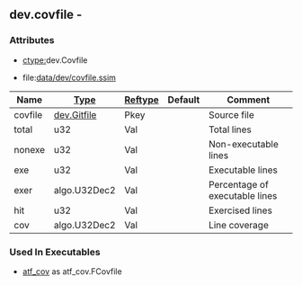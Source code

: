 ## dev.covfile -


### Attributes
<a href="#attributes"></a>
* [ctype:](/txt/ssimdb/dmmeta/ctype.md)dev.Covfile

* file:[data/dev/covfile.ssim](/data/dev/covfile.ssim)

|Name|[Type](/txt/ssimdb/dmmeta/ctype.md)|[Reftype](/txt/ssimdb/dmmeta/reftype.md)|Default|Comment|
|---|---|---|---|---|
|covfile|[dev.Gitfile](/txt/ssimdb/dev/gitfile.md)|Pkey||Source file|
|total|u32|Val||Total lines|
|nonexe|u32|Val||Non-executable lines|
|exe|u32|Val||Executable lines|
|exer|algo.U32Dec2|Val||Percentage of executable lines|
|hit|u32|Val||Exercised lines|
|cov|algo.U32Dec2|Val||Line coverage|

### Used In Executables
<a href="#used-in-executables"></a>
* [atf_cov](/txt/exe/atf_cov/README.md) as atf_cov.FCovfile

